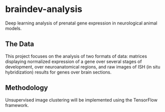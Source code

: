 # braindev-analysis
Deep learning analysis of prenatal gene expression in neurological animal models.
## The Data
This project focuses on the analysis of two formats of data: matrices displaying normalized expression of a gene over several stages of development, over neuroanatomical regions, and raw images of ISH (in situ hybridization) results for genes over brain sections. 
## Methodology
Unsupervised image clustering will be implemented using the TensorFlow framework.
